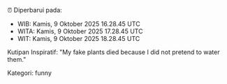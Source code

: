 ⏰ Diperbarui pada:
- WIB: Kamis, 9 Oktober 2025 16.28.45 UTC
- WITA: Kamis, 9 Oktober 2025 17.28.45 UTC
- WIT: Kamis, 9 Oktober 2025 18.28.45 UTC

Kutipan Inspiratif:
"My fake plants died because I did not pretend to water them."


Kategori: funny

